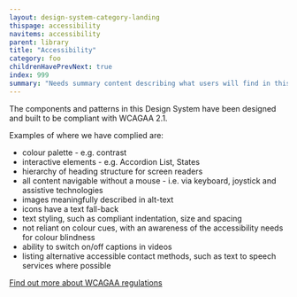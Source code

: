 ```yaml
---
layout: design-system-category-landing
thispage: accessibility
navitems: accessibility
parent: library
title: "Accessibility"
category: foo
childrenHavePrevNext: true
index: 999
summary: "Needs summary content describing what users will find in this category"
---
```


The components and patterns in this Design System have been designed and built to be compliant with WCAGAA 2.1.

Examples of where we have complied are:

- colour palette - e.g. contrast
- interactive elements - e.g. Accordion List, States
- hierarchy of heading structure for screen readers
- all content navigable without a mouse - i.e. via keyboard, joystick and assistive technologies
- images meaningfully described in alt-text
- icons have a text fall-back
- text styling, such as compliant indentation, size and spacing
- not reliant on colour cues, with an awareness of the accessibility needs for colour blindness
- ability to switch on/off captions in videos
- listing alternative accessible contact methods, such as text to speech services where possible

[Find out more about WCAGAA regulations](https://www.w3.org/TR/WCAG21/)
